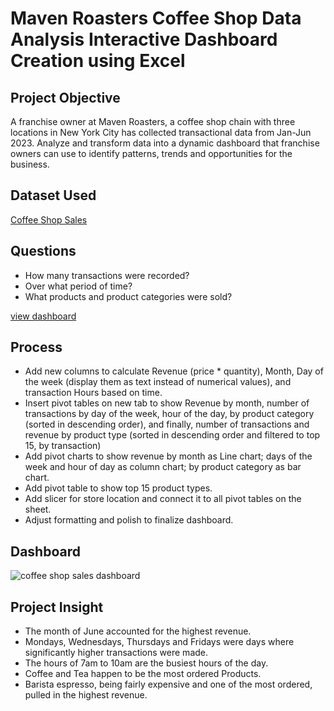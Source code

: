 # Maven Roasters Coffee Shop Data Analysis Interactive Dashboard Creation using Excel
##  Project Objective
A franchise owner at Maven Roasters, a coffee shop chain with three locations in New York City has collected transactional data from Jan-Jun 2023. 
Analyze and transform data into a dynamic dashboard that franchise owners can use to identify patterns, trends and opportunities for the business.

## Dataset Used
<a href="https://mavenanalytics.io/data-playground?order=date_added%2Cdesc&search=coffee%20shop">Coffee Shop Sales</a>

## Questions
-	How many transactions were recorded?
-	Over what period of time?
-	What products and product categories were sold?

<a href="https://github.com/hyperfabulous/Data-Analysis-Coffee-Shop-Sales-Dashboard/blob/main/coffee%20shop%20sales%20dashboard.png">view dashboard</a>

## Process
-	Add new columns to calculate Revenue (price * quantity), Month, Day of the week (display them as text instead of numerical values), and transaction Hours based on time.
-	Insert pivot tables on new tab to show Revenue by month, number of transactions by day of the week, hour of the day, by product category (sorted in descending order), and finally, number of transactions and revenue by product type (sorted in descending order and filtered to top 15, by transaction)
-	Add pivot charts to show revenue by month as Line chart; days of the week and hour of day as column chart; by product category as bar chart.
-	Add pivot table to show top 15 product types. 
-	Add slicer for store location and connect it to all pivot tables on the sheet.
-	Adjust formatting and polish to finalize dashboard.

## Dashboard
![coffee shop sales dashboard](https://github.com/user-attachments/assets/adbe4e46-0719-4ecb-9428-eb6fa1083b1d)

## Project Insight
-	The month of June accounted for the highest revenue.
-	Mondays, Wednesdays, Thursdays and Fridays were days where significantly higher transactions were made.
-	The hours of 7am to 10am are the busiest hours of the day.
-	Coffee and Tea happen to be the most ordered Products.
-	Barista espresso, being fairly expensive and one of the most ordered, pulled in the highest revenue. 





